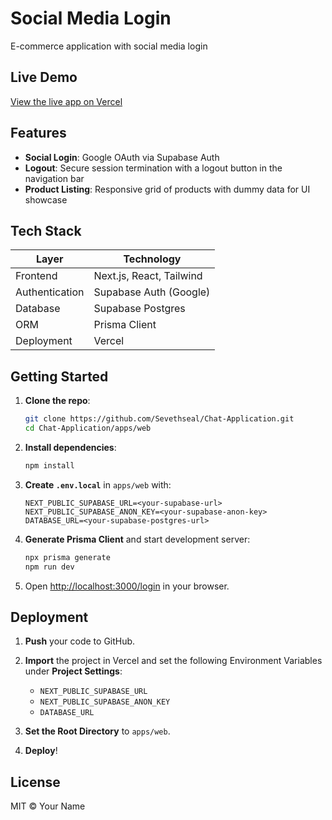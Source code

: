 # Social Media Login

E-commerce application with social media login

## Live Demo

[View the live app on Vercel](https://chat-application-pi-eosin.vercel.app/login)

## Features

* **Social Login**: Google OAuth via Supabase Auth
* **Logout**: Secure session termination with a logout button in the navigation bar
* **Product Listing**: Responsive grid of products with dummy data for UI showcase


## Tech Stack

| Layer          | Technology               |
| -------------- | ------------------------ |
| Frontend       | Next.js, React, Tailwind |
| Authentication | Supabase Auth (Google)   |
| Database       | Supabase Postgres        |
| ORM            | Prisma Client            |
| Deployment     | Vercel                   |

## Getting Started

1. **Clone the repo**:

   ```bash
   git clone https://github.com/Sevethseal/Chat-Application.git
   cd Chat-Application/apps/web
   ```

2. **Install dependencies**:

   ```bash
   npm install
   ```

3. **Create `.env.local`** in `apps/web` with:

   ```env
   NEXT_PUBLIC_SUPABASE_URL=<your-supabase-url>
   NEXT_PUBLIC_SUPABASE_ANON_KEY=<your-supabase-anon-key>
   DATABASE_URL=<your-supabase-postgres-url>
   ```

4. **Generate Prisma Client** and start development server:

   ```bash
   npx prisma generate
   npm run dev
   ```

5. Open [http://localhost:3000/login](http://localhost:3000/login) in your browser.

## Deployment

1. **Push** your code to GitHub.
2. **Import** the project in Vercel and set the following Environment Variables under **Project Settings**:

   * `NEXT_PUBLIC_SUPABASE_URL`
   * `NEXT_PUBLIC_SUPABASE_ANON_KEY`
   * `DATABASE_URL`
3. **Set the Root Directory** to `apps/web`.
4. **Deploy**!

## License

MIT © Your Name
